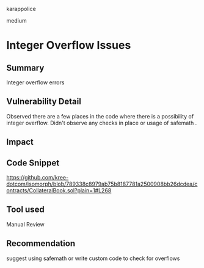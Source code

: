 karappolice

medium

# Integer Overflow Issues

## Summary
Integer overflow errors

## Vulnerability Detail
Observed there are a few places in the code where there is a possibility of integer overflow. Didn't observe any checks in place or usage of safemath .

## Impact

## Code Snippet
https://github.com/kree-dotcom/isomorph/blob/789338c8979ab75b8187781a2500908bb26dcdea/contracts/CollateralBook.sol?plain=1#L268

## Tool used

Manual Review

## Recommendation
suggest using safemath or write custom code to check for overflows